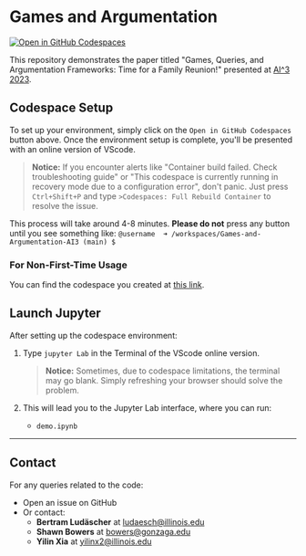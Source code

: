# Games and Argumentation

[![Open in GitHub Codespaces](https://github.com/codespaces/badge.svg)](https://codespaces.new/idaks/Games-and-Argumentation-AI3)

This repository demonstrates the paper titled "Games, Queries, and Argumentation Frameworks: Time for a Family Reunion!" presented at [AI^3 2023](https://sites.google.com/view/ai32023).


## Codespace Setup

To set up your environment, simply click on the `Open in GitHub Codespaces` button above. Once the environment setup is complete, you'll be presented with an online version of VScode.

> **Notice:** If you encounter alerts like "Container build failed. Check troubleshooting guide" or "This codespace is currently running in recovery mode due to a configuration error", don't panic. Just press `Ctrl+Shift+P` and type `>Codespaces: Full Rebuild Container` to resolve the issue.

This process will take around 4-8 minutes. **Please do not** press any button until you see something like: `@username  ➜ /workspaces/Games-and-Argumentation-AI3 (main) $ `

### For Non-First-Time Usage
You can find the codespace you created at [this link](https://github.com/codespaces).

## Launch Jupyter

After setting up the codespace environment:

1. Type `jupyter Lab` in the Terminal of the VScode online version.
   
   > **Notice:** Sometimes, due to codespace limitations, the terminal may go blank. Simply refreshing your browser should solve the problem.

2. This will lead you to the Jupyter Lab interface, where you can run:
   - `demo.ipynb`

---

## Contact

For any queries related to the code:
- Open an issue on GitHub
- Or contact:
  - **Bertram Ludäscher** at [ludaesch@illinois.edu](mailto:ludaesch@illinois.edu)
  - **Shawn Bowers** at [bowers@gonzaga.edu](mailto:bowers@gonzaga.edu)
  - **Yilin Xia** at [yilinx2@illinois.edu](mailto:yilinx2@illinois.edu)

